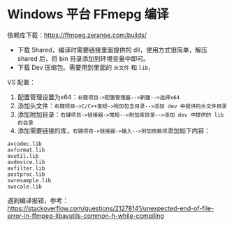 # Windows 平台 FFmepg 编译

依赖库下载：<https://ffmpeg.zeranoe.com/builds/>

- 下载 Shared，编译时需要链接里面提供的 dll，使用方式很简单，解压 shared 后，将 bin 目录添加到环境变量中即可。
- 下载 Dev 压缩包。需要用到里面的 `头文件` 和 `lib`，

VS 配置：

1. 配置管理设置为x64：`右键项目->配置管理器-->新建-->选择x64`
2. 添加头文件：`右键项目->C/C++常规->附加包含目录-->添加 dev 中提供的头文件目录`
3. 添加附加目录：`右键项目->链接器->常规-->附加库目录-->添加 dev 中提供的 lib 的目录`
4. 添加需要链接的库，`右键项目->链接器->输入-->附加依赖项`添加如下内容：

```log
avcodec.lib
avformat.lib
avutil.lib
avdevice.lib
avfilter.lib
postproc.lib
swresample.lib
swscale.lib
```

遇到编译报错，参考：<https://stackoverflow.com/questions/21278141/unexpected-end-of-file-error-in-ffmpeg-libavutils-common-h-while-compiling>
